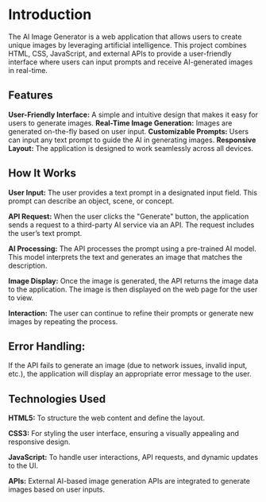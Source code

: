 # Introduction

The AI Image Generator is a web application that allows users to create unique images by leveraging artificial intelligence. This project combines HTML, CSS, JavaScript, and external APIs to provide a user-friendly interface where users can input prompts and receive AI-generated images in real-time.

## Features

**User-Friendly Interface:** A simple and intuitive design that makes it easy for users to generate images.
**Real-Time Image Generation:** Images are generated on-the-fly based on user input.
**Customizable Prompts:** Users can input any text prompt to guide the AI in generating images.
**Responsive Layout:** The application is designed to work seamlessly across all devices.

## How It Works

**User Input:** The user provides a text prompt in a designated input field. This prompt can describe an object, scene, or concept.

**API Request:** When the user clicks the "Generate" button, the application sends a request to a third-party AI service via an API. The request includes the user’s text prompt.

**AI Processing:** The API processes the prompt using a pre-trained AI model. This model interprets the text and generates an image that matches the description.

**Image Display:** Once the image is generated, the API returns the image data to the application. The image is then displayed on the web page for the user to view.

**Interaction:** The user can continue to refine their prompts or generate new images by repeating the process.

## Error Handling:
If the API fails to generate an image (due to network issues, invalid input, etc.), the application will display an appropriate error message to the user.

## Technologies Used
**HTML5:** To structure the web content and define the layout.

**CSS3:** For styling the user interface, ensuring a visually appealing and responsive design.

**JavaScript:** To handle user interactions, API requests, and dynamic updates to the UI.

**APIs:** External AI-based image generation APIs are integrated to generate images based on user inputs.
